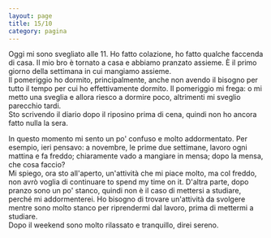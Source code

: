 ```yaml
--- 
layout: page
title: 15/10
category: pagina
---
```


Oggi mi sono svegliato alle 11. Ho fatto colazione, ho fatto qualche faccenda di
casa. Il mio bro è tornato a casa e abbiamo pranzato assieme. È il primo giorno
della settimana in cui mangiamo assieme.  
Il pomeriggio ho dormito, principalmente, anche non avendo il bisogno per tutto
il tempo per cui ho effettivamente dormito. Il pomeriggio mi frega: o mi metto
una sveglia e allora riesco a dormire poco, altrimenti mi sveglio parecchio
tardi.  
Sto scrivendo il diario dopo il riposino prima di cena, quindi non ho ancora
fatto nulla la sera.  

In questo momento mi sento un po' confuso e molto addormentato. Per esempio,
ieri pensavo: a novembre, le prime due settimane, lavoro ogni mattina e fa
freddo; chiaramente vado a mangiare in mensa; dopo la mensa, che cosa faccio?  
Mi spiego, ora sto all'aperto, un'attività che mi piace molto, ma col freddo,
non avrò voglia di continuare to spend my time on it. D'altra parte, dopo pranzo
sono un po' stanco, quindi non è il caso di mettersi a studiare, perché mi
addormenterei. Ho bisogno di trovare un'attività da svolgere mentre sono molto
stanco per riprendermi dal lavoro, prima di mettermi a studiare.  
Dopo il weekend sono molto rilassato e tranquillo, direi sereno.
